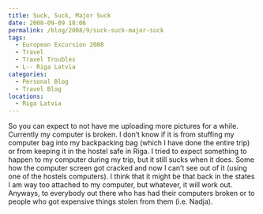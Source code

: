 ```yaml
---
title: Suck, Suck, Major Suck
date: 2008-09-09 18:06
permalink: /blog/2008/9/suck-suck-major-suck
tags:
  - European Excursion 2008
  - Travel
  - Travel Troubles
  - L-- Riga Latvia
categories:
  - Personal Blog
  - Travel Blog
locations: 
  - Riga Latvia
---
```


So you can expect to not have me uploading more pictures for a while. Currently my computer is broken. I don’t know if it is from stuffing my computer bag into my backpacking bag (which I have done the entire trip) or from keeping it in the hostel safe in Riga. I tried to expect something to happen to my computer during my trip, but it still sucks when it does. Some how the computer screen got cracked and now I can’t see out of it (using one of the hostels computers). I think that it might be that back in the states I am way too attached to my computer, but whatever, it will work out. Anyways, to everybody out there who has had their computers broken or to people who got expensive things stolen from them (i.e. Nadja).